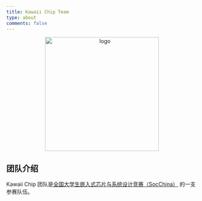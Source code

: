 ```yaml
---
title: Kawaii Chip Team
type: about
comments: false
---
```


<p align="center">
  <img src="../assets/logo.png" alt="logo" width="300" />
</p>

## 团队介绍

Kawaii Chip 团队是[全国大学生嵌入式芯片与系统设计竞赛（SocChina）](http://www.socchina.net/) 的一支参赛队伍。
